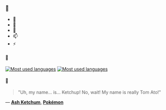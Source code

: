 ### 👋

- 🔭
- 🌱
- 💬
- 📫
- ⚡

#### 🧏

[![Most used languages](https://github-readme-stats-aynah.vercel.app/api/top-langs/?username=aynh&theme=solarized-dark&langs_count=6&layout=compact&hide_title=true)](https://github.com/anuraghazra/github-readme-stats#gh-dark-mode-only)
[![Most used languages](https://github-readme-stats-aynah.vercel.app/api/top-langs/?username=aynh&theme=solarized-light&langs_count=6&layout=compact&hide_title=true)](https://github.com/anuraghazra/github-readme-stats#gh-light-mode-only)

#### 💬

> "Uh, my name... is... Ketchup! No, wait! My name is really Tom Ato!"

&mdash; [**Ash Ketchum**](https://myanimelist.net/character.php?q=Ash%20Ketchum&cat=character), [**Pokémon**](https://myanimelist.net/search/all?q=Pok%C3%A9mon&cat=all)
